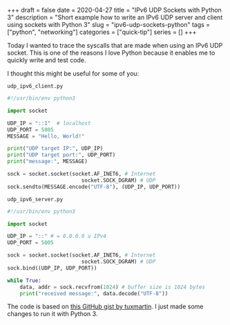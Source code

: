 +++
draft = false
date = 2020-04-27
title = "IPv6 UDP Sockets with Python 3"
description = "Short example how to write an IPv6 UDP server and client using sockets with Python 3"
slug = "ipv6-udp-sockets-python"
tags = ["python", "networking"]
categories = ["quick-tip"]
series = []
+++

Today I wanted to trace the syscalls that are made when using an IPv6 UDP socket.
This is one of the reasons I love Python because it enables me to quickly write and test code.

I thought this might be useful for some of you:

`udp_ipv6_client.py`
```python
#!/usr/bin/env python3

import socket

UDP_IP = "::1"  # localhost
UDP_PORT = 5005
MESSAGE = "Hello, World!"

print("UDP target IP:", UDP_IP)
print("UDP target port:", UDP_PORT)
print("message:", MESSAGE)

sock = socket.socket(socket.AF_INET6, # Internet
                        socket.SOCK_DGRAM) # UDP
sock.sendto(MESSAGE.encode("UTF-8"), (UDP_IP, UDP_PORT))
```

`udp_ipv6_server.py`
```python
#!/usr/bin/env python3

import socket

UDP_IP = "::" # = 0.0.0.0 u IPv4
UDP_PORT = 5005

sock = socket.socket(socket.AF_INET6, # Internet
                        socket.SOCK_DGRAM) # UDP
sock.bind((UDP_IP, UDP_PORT))

while True:
    data, addr = sock.recvfrom(1024) # buffer size is 1024 bytes
	print("received message:", data.decode("UTF-8"))
```

The code is based on [this GitHub gist by tuxmartin](https://gist.github.com/tuxmartin/e64d2132061ffef7e031).
I just made some changes to run it with Python 3.

